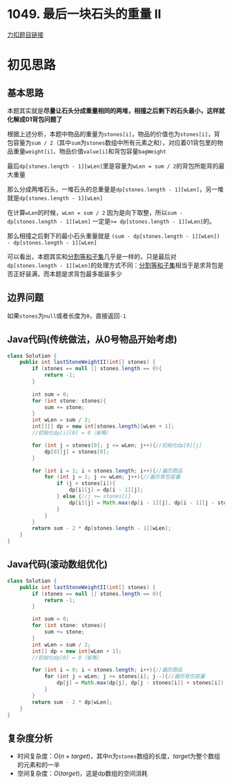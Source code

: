 # 1049. 最后一块石头的重量 II

[力扣题目链接](https://leetcode-cn.com/problems/last-stone-weight-ii/)


# 初见思路

## 基本思路

本题其实就是<strong>尽量让石头分成重量相同的两堆，相撞之后剩下的石头最小，这样就化解成01背包问题了</strong>

根据上述分析，本题中物品的重量为`stones[i]`，物品的价值也为`stones[i]`，背包容量为`sum / 2`（其中`sum`为`stones`数组中所有元素之和），对应着01背包里的物品重量`weight[i]`、物品价值`value[i]`和背包容量`bagWeight`

最后`dp[stones.length - 1][wLen]`里是容量为`wLen = sum / 2`的背包所能背的最大重量

那么分成两堆石头，一堆石头的总重量是`dp[stones.length - 1][wLen]`，另一堆就是`dp[stones.length - 1][wLen]`

在计算`wLen`的时候，`wLen = sum / 2` 因为是向下取整，所以`sum - dp[stones.length - 1][wLen]` 一定是`>= dp[stones.length - 1][wLen]`的。

那么相撞之后剩下的最小石头重量就是 `(sum - dp[stones.length - 1][wLen]) - dp[stones.length - 1][wLen]`

可以看出，本题其实和<a href="./0416. 分割等和子集.md">分割等和子集</a>几乎是一样的，只是最后对`dp[stones.length - 1][wLen]`的处理方式不同：<a href="./0416. 分割等和子集.md">分割等和子集</a>相当于是求背包是否正好装满，而本题是求背包最多能装多少

## 边界问题

如果`stones`为`null`或者长度为`0`，直接返回`-1`

## Java代码(传统做法，从$0$号物品开始考虑)
```java
class Solution {
    public int lastStoneWeightII(int[] stones) {
        if (stones == null || stones.length == 0){
            return -1;
        }
        
        int sum = 0;
        for (int stone: stones){
            sum += stone;
        }
        int wLen = sum / 2;
        int[][] dp = new int[stones.length][wLen + 1];
        //初始化dp[i][0] = 0（省略）

        for (int j = stones[0]; j <= wLen; j++){//初始化dp[0][j]
            dp[0][j] = stones[0];
        }

        for (int i = 1; i < stones.length; i++){//遍历商品
            for (int j = 1; j <= wLen; j++){//遍历背包容量
                if (j < stones[i]){
                    dp[i][j] = dp[i - 1][j];
                } else {//j >= stones[i]
                    dp[i][j] = Math.max(dp[i - 1][j], dp[i - 1][j - stones[i]] + stones[i]);
                }
            }
        }
        return sum - 2 * dp[stones.length - 1][wLen];
    }
}
```

## Java代码(滚动数组优化)
```java
class Solution {
    public int lastStoneWeightII(int[] stones) {
        if (stones == null || stones.length == 0){
            return -1;
        }

        int sum = 0;
        for (int stone: stones){
            sum += stone;
        }
        int wLen = sum / 2;
        int[] dp = new int[wLen + 1];
        //初始化dp[0] = 0（省略）

        for (int i = 0; i < stones.length; i++){//遍历商品
            for (int j = wLen; j >= stones[i]; j--){//遍历背包容量
                dp[j] = Math.max(dp[j], dp[j - stones[i]] + stones[i]);
            }
        }
        return sum - 2 * dp[wLen];
    }
}
```

## 复杂度分析
- 时间复杂度：$O(n \times target)$，其中$n$为`stones`数组的长度，$target$为整个数组的元素和的一半
- 空间复杂度：$O(target)$，这是dp数组的空间消耗